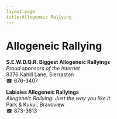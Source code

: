 ```yaml
---
layout:page
title:Allogeneic Rallying
---
```

# Allogeneic Rallying

**S.E.W.D.Q.R. Biggest Allogeneic Rallyings**  
_Proud sponsors of the Internet_  
8376 Kahili Lane, Sierraston  
☎ 676-3407



**Labiales Allogeneic Rallyings**  
_Allogeneic Rallying: Just the way you like it._  
Park & Kukui, Bravoview  
☎ 873-3613



